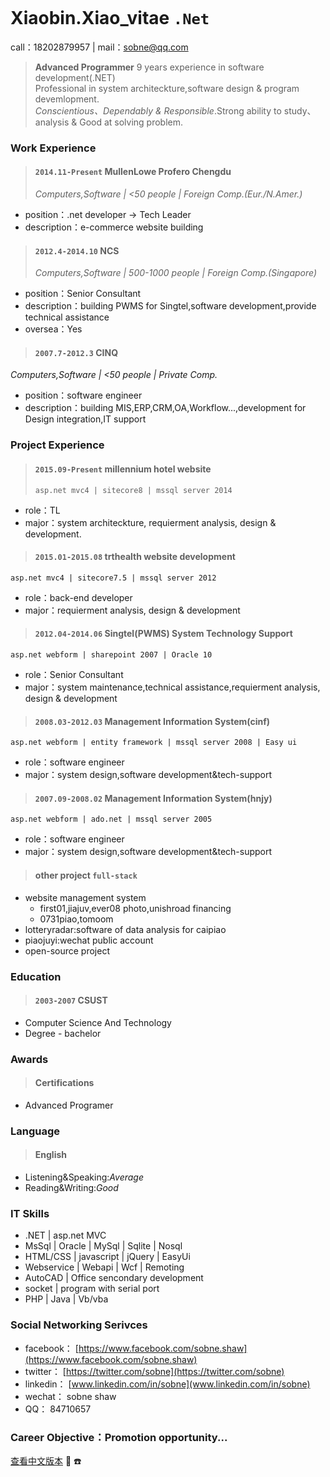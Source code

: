 
```
```
# Xiaobin.Xiao_vitae `.Net`  

  call：18202879957 | mail：sobne@qq.com 

> **Advanced Programmer** 9 years experience in software development(.NET)  
> Professional in system architeckture,software design & program devemlopment.  
> *Conscientious、Dependably & Responsible*.Strong ability to study、analysis & Good at solving problem.

### Work Experience  
> #### `2014.11-Present` MullenLowe Profero Chengdu  
> *Computers,Software | <50 people | Foreign Comp.(Eur./N.Amer.)*  
  *  position：.net developer -> Tech Leader  
  *  description：e-commerce website building
 
> #### `2012.4-2014.10` NCS  
> *Computers,Software | 500-1000 people | Foreign Comp.(Singapore)*  
  *  position：Senior Consultant  
  *  description：building PWMS for Singtel,software development,provide technical assistance  
  *  oversea：Yes
   
> #### `2007.7-2012.3` CINQ  
*Computers,Software | <50 people | Private Comp.*  
  *  position：software engineer  
  *  description：building MIS,ERP,CRM,OA,Workflow...,development for Design integration,IT support
    
 
### Project Experience  
> #### `2015.09-Present` millennium hotel website  
> `asp.net mvc4 | sitecore8 | mssql server 2014 `  
  *  role：TL  
  *  major：system architeckture, requierment analysis, design & development.  
   
> #### `2015.01-2015.08` trthealth website development  
`asp.net mvc4 | sitecore7.5 | mssql server 2012 `  
  *  role：back-end developer  
  *  major：requierment analysis, design & development  
   
> #### `2012.04-2014.06` Singtel(PWMS) System Technology Support  
`asp.net webform | sharepoint 2007 | Oracle 10 `  
  *  role：Senior Consultant  
  *  major：system maintenance,technical assistance,requierment analysis, design & development  
   
> #### `2008.03-2012.03` Management Information System(cinf)  
`asp.net webform | entity framework | mssql server 2008 | Easy ui `  
  *  role：software engineer  
  *  major：system design,software development&tech-support  
	
> #### `2007.09-2008.02` Management Information System(hnjy)  
`asp.net webform | ado.net | mssql server 2005 `  
  *  role：software engineer  
  *  major：system design,software development&tech-support  
   
> #### other project `full-stack`  
  - website management system  
    - first01,jiajuv,ever08 photo,unishroad financing  
    - 0731piao,tomoom  
  - lotteryradar:software of data analysis for caipiao  
  - piaojuyi:wechat public account  
  - open-source project  
   
### Education  
> #### `2003-2007` CSUST  
  *  Computer Science And Technology  
  *  Degree - bachelor

### Awards  
> #### Certifications  
   *  Advanced Programer
  
### Language  
> #### English  
   * Listening&Speaking:*Average*  
   * Reading&Writing:*Good*
   
### IT Skills  
  * .NET | asp.net MVC
  * MsSql | Oracle | MySql | Sqlite | Nosql
  * HTML/CSS | javascript | jQuery | EasyUi
  * Webservice | Webapi | Wcf | Remoting
  * AutoCAD | Office sencondary development
  * socket | program with serial port
  * PHP | Java | Vb/vba
   

### Social Networking Serivces
  * facebook： [https://www.facebook.com/sobne.shaw](https://www.facebook.com/sobne.shaw)
  * twitter：  [https://twitter.com/sobne](https://twitter.com/sobne)
  * linkedin： [www.linkedin.com/in/sobne](www.linkedin.com/in/sobne)
  * wechat：   sobne shaw
  * QQ：       84710657

### Career Objective：Promotion opportunity...

[查看中文版本](https://sobne.github.io/zh)
 :e-mail:
 :phone:

